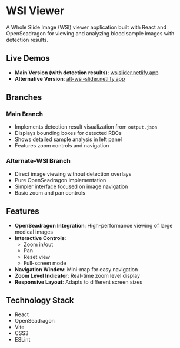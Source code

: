 # WSI Viewer

A Whole Slide Image (WSI) viewer application built with React and OpenSeadragon for viewing and analyzing blood sample images with detection results.

## Live Demos

- **Main Version (with detection results)**: [wsislider.netlify.app](https://wsislider.netlify.app/)
- **Alternative Version**: [alt-wsi-slider.netlify.app](https://alt-wsi-slider.netlify.app/)

## Branches

### Main Branch
- Implements detection result visualization from `output.json`
- Displays bounding boxes for detected RBCs
- Shows detailed sample analysis in left panel
- Features zoom controls and navigation

### Alternate-WSI Branch
- Direct image viewing without detection overlays
- Pure OpenSeadragon implementation
- Simpler interface focused on image navigation
- Basic zoom and pan controls

## Features

- **OpenSeadragon Integration**: High-performance viewing of large medical images
- **Interactive Controls**: 
  - Zoom in/out
  - Pan
  - Reset view
  - Full-screen mode
- **Navigation Window**: Mini-map for easy navigation
- **Zoom Level Indicator**: Real-time zoom level display
- **Responsive Layout**: Adapts to different screen sizes

## Technology Stack

- React
- OpenSeadragon
- Vite
- CSS3
- ESLint
